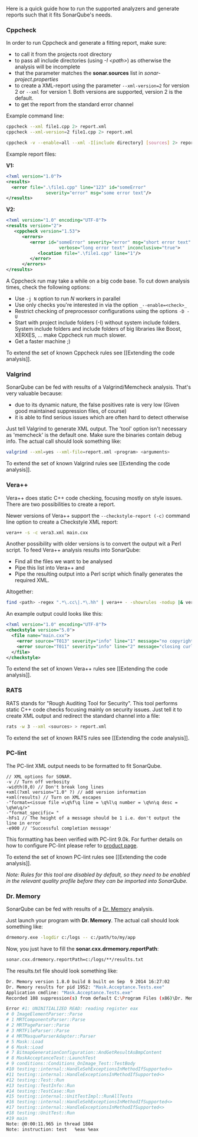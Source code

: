 Here is a quick guide how to run the supported analyzers and generate reports such that it fits SonarQube's needs.

### Cppcheck

In order to run Cppcheck and generate a fitting report, make sure:

* to call it from the projects root directory
* to pass all include directories (using _-I \<path\>_) as otherwise the analysis will be incomplete
* that the <sources> parameter matches the **sonar.sources** list in _sonar-project.properties_
* to create a XML-report using the parameter ```--xml-version=2``` for version 2 or ```--xml``` for version 1. Both versions are supported, version 2 is the default.
* to get the report from the standard error channel

Example command line:

```BASH
cppcheck --xml file1.cpp 2> report.xml
cppcheck --xml-version=2 file1.cpp 2> report.xml

cppcheck -v --enable=all --xml -I[include directory] [sources] 2> report.xml
```
Example report files:

**V1:**
```XML
<?xml version="1.0"?>
<results>
  <error file=".\file1.cpp" line="123" id="someError"
               severity="error" msg="some error text"/>
</results>
```

**V2:**
```XML
<?xml version="1.0" encoding="UTF-8"?>
<results version="2">
   <cppcheck version="1.53">
      <errors>
         <error id="someError" severity="error" msg="short error text"
                    verbose="long error text" inconclusive="true">
            <location file=".\file1.cpp" line="1"/>
         </error>
      </errors>
</results>
```

A Cppcheck run may take a while on a big code base. To cut down analysis times, check the following options:

* Use ```-j N``` option to run _N_ workers in parallel
* Use only checks you're interested in via the option ```_--enable=<check>_```
* Restrict checking of preprocessor configurations using the options ```-D -U```
* Start with project include folders (-I) without system include folders. System include folders and include folders of big libraries like Boost, XERXES, ... make Cppcheck run much slower.
* Get a faster machine ;)

To extend the set of known Cppcheck rules see [[Extending the code analysis]].

### Valgrind
SonarQube can be fed with results of a Valgrind/Memcheck analysis. That's very valuable because:
* due to its dynamic nature, the false positives rate is very low (Given good maintained suppression files, of course)
* it is able to find serious issues which are often hard to detect otherwise

Just tell Valgrind to generate XML output. The 'tool' option isn't necessary as 'memcheck' is the default one. Make sure the binaries contain debug info. The actual call should look something like:

```BASH
valgrind --xml=yes --xml-file=report.xml <program> <arguments>
```

To extend the set of known Valgrind rules see [[Extending the code analysis]].

### Vera++
Vera++ does static C++ code checking, focusing mostly on style issues. There are two possibilities to create a report.

Newer versions of Vera++ support the ```--checkstyle-report (-c)``` command line option to create a Checkstyle XML report:
```BASH
vera++ -s -c vera3.xml main.cxx
```

Another possibility with older versions is to convert the output wit a Perl script. To feed Vera++ analysis results into SonarQube:
* Find all the files we want to be analysed
* Pipe this list into Vera++ and
* Pipe the resulting output into a Perl script which finally generates the required XML.

Altogether:

```BASH
find <path> -regex ".*\.cc\|.*\.hh" | vera++ - -showrules -nodup |& vera++Report2checkstyleReport.perl > report.xml
```

An example output could looks like this:
```XML
<?xml version="1.0" encoding="UTF-8"?>
<checkstyle version="5.0">
  <file name="main.cxx">
    <error source="T013" severity="info" line="1" message="no copyright notice found" />
    <error source="T011" severity="info" line="2" message="closing curly bracket not in the same line or column" />
  </file>
</checkstyle>
```

To extend the set of known Vera++ rules see [[Extending the code analysis]].

### RATS
RATS stands for "Rough Auditing Tool for Security". This tool performs static C++ code checks focusing mainly on security issues. Just tell it to create XML output and redirect the standard channel into a file:

```BASH
rats -w 3 --xml <sources> > report.xml
```
To extend the set of known RATS rules see [[Extending the code analysis]].

### PC-lint
The PC-lint XML output needs to be formatted to fit SonarQube.

```
// XML options for SONAR.
-v // Turn off verbosity
-width(0,0) // Don't break long lines
+xml(?xml version="1.0" ?) // add version information
+xml(results) // Turn on XML escapes
-"format=<issue file =\q%f\q line = \q%l\q number = \q%n\q desc = \q%m\q/>"
-"format_specific= "
-hFs1 // The height of a message should be 1 i.e. don't output the line in error
-e900 // 'Successful completion message'
```

This formatting has been verified with PC-lint 9.0k. For further details on how to configure PC-lint please refer to [product page](http://www.gimpel.com/html/pcl.htm).

To extend the set of known PC-lint rules see [[Extending the code analysis]].

_Note: Rules for this tool are disabled by default, so they need to be enabled in the relevant quality profile before they can be imported into SonarQube._

### Dr. Memory
SonarQube can be fed with results of a [Dr. Memory](http://drmemory.org/) analysis.

Just launch your program with **Dr. Memory**. The actual call should look something like:

```BASH
drmemory.exe -logdir c:/logs -- c:/path/to/my/app
```
Now, you just have to fill the **sonar.cxx.drmemory.reportPath**:

```BASH
sonar.cxx.drmemory.reportPath=c:/logs/**/results.txt
```

The results.txt file should look something like:

```BASH
Dr. Memory version 1.8.0 build 8 built on Sep  9 2014 16:27:02
Dr. Memory results for pid 1952: "Mask.Acceptance.Tests.exe"
Application cmdline: "Mask.Acceptance.Tests.exe"
Recorded 108 suppression(s) from default C:\Program Files (x86)\Dr. Memory\bin\suppress-default.txt

Error #1: UNINITIALIZED READ: reading register eax
# 0 ImageElementParser::Parse                                                 [r:\developpement\mask\peage\api_masque\sources\maskcpp\core\parsing\imageelementparser.cpp:21]
# 1 MRTComponentsParser::Parse                                                [r:\developpement\mask\peage\api_masque\sources\maskcpp\core\parsing\mrtcomponentsparser.cpp:47]
# 2 MRTPageParser::Parse                                                      [r:\developpement\mask\peage\api_masque\sources\maskcpp\core\parsing\mrtpageparser.cpp:13]
# 3 MRTFileParser::Parse                                                      [r:\developpement\mask\peage\api_masque\sources\maskcpp\core\parsing\mrtfileparser.cpp:22]
# 4 MRTMasqueParserAdapter::Parser                                            [r:\developpement\mask\peage\api_masque\sources\maskcpp\core\parsing\mrtmasqueparseradapter.cpp:12]
# 5 Mask::Load                                                                [r:\developpement\mask\peage\api_masque\sources\maskcpp\core\mask.cpp:15]
# 6 Mask::Load                                                                [r:\developpement\mask\peage\api_masque\sources\maskcpp\core\mask.cpp:8]
# 7 BitmapGenerationConfiguration::AndGetResultAsBmpContent                   [r:\developpement\mask\peage\api_masque\sources\maskcpp\factory\maskfactory.h:72]
# 8 MaskAcceptanceTest::LaunchTest                                            [r:\developpement\mask\peage\api_masque\tests\acceptance\acceptancetestexecutor.cpp:68]
# 9 conditions::Conditions_OnImage_Test::TestBody                             [r:\developpement\mask\peage\api_masque\tests\acceptance\conditionstest.cpp:44]
#10 testing::internal::HandleSehExceptionsInMethodIfSupported<>               [r:\developpement\mask\build\packages\external.google-test.1.6.2-dev\sources\src\gtest.cc:2075]
#11 testing::internal::HandleExceptionsInMethodIfSupported<>                  [r:\developpement\mask\build\packages\external.google-test.1.6.2-dev\sources\src\gtest.cc:2126]
#12 testing::Test::Run                                                        [r:\developpement\mask\build\packages\external.google-test.1.6.2-dev\sources\src\gtest.cc:2162]
#13 testing::TestInfo::Run                                                    [r:\developpement\mask\build\packages\external.google-test.1.6.2-dev\sources\src\gtest.cc:2338]
#14 testing::TestCase::Run                                                    [r:\developpement\mask\build\packages\external.google-test.1.6.2-dev\sources\src\gtest.cc:2445]
#15 testing::internal::UnitTestImpl::RunAllTests                              [r:\developpement\mask\build\packages\external.google-test.1.6.2-dev\sources\src\gtest.cc:4237]
#16 testing::internal::HandleSehExceptionsInMethodIfSupported<>               [r:\developpement\mask\build\packages\external.google-test.1.6.2-dev\sources\src\gtest.cc:2075]
#17 testing::internal::HandleExceptionsInMethodIfSupported<>                  [r:\developpement\mask\build\packages\external.google-test.1.6.2-dev\sources\src\gtest.cc:2126]
#18 testing::UnitTest::Run                                                    [r:\developpement\mask\build\packages\external.google-test.1.6.2-dev\sources\src\gtest.cc:3874]
#19 main                                                                      [r:\developpement\mask\build\packages\external.google-test.1.6.2-dev\sources\src\gtest_main.cc:38]
Note: @0:00:11.965 in thread 1804
Note: instruction: test   %eax %eax
```
